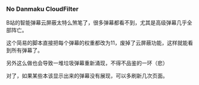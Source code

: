 ### No Danmaku CloudFilter
B站的智能弹幕云屏蔽太特么煞笔了，很多弹幕都看不到，尤其是高级弹幕几乎全部阵亡。

这个简易的脚本直接把每个弹幕的权重都改为11，废掉了云屏蔽功能，这样就能看到所有弹幕了。

另外这么做也会导致一堆垃圾弹幕重新涌现，不得不品鉴的一环（悲）

对了，如果某些本该显示出来的弹幕没有展现，可以多刷新几次页面。
